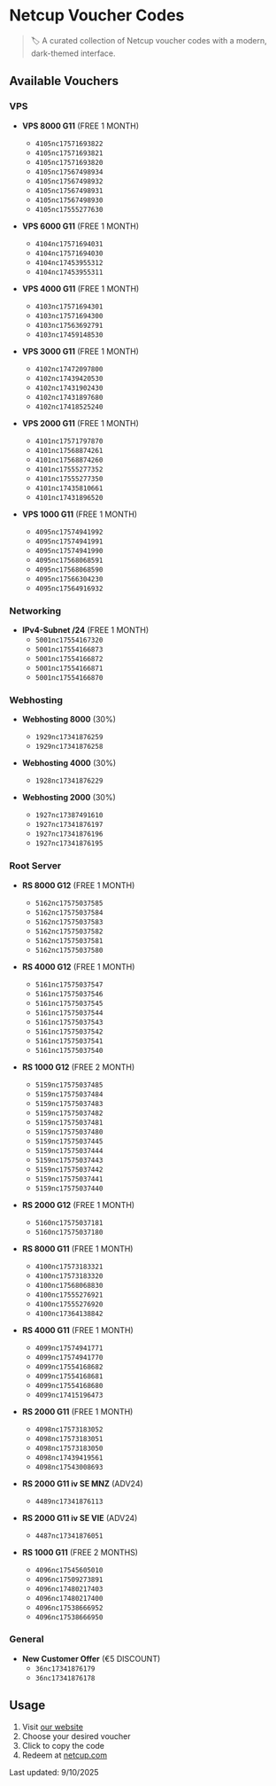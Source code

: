 # Netcup Voucher Codes

> 🏷️ A curated collection of Netcup voucher codes with a modern, dark-themed interface.

## Available Vouchers


### VPS

- **VPS 8000 G11** (FREE 1 MONTH)
  - `4105nc17571693822`
  - `4105nc17571693821`
  - `4105nc17571693820`
  - `4105nc17567498934`
  - `4105nc17567498932`
  - `4105nc17567498931`
  - `4105nc17567498930`
  - `4105nc17555277630`

- **VPS 6000 G11** (FREE 1 MONTH)
  - `4104nc17571694031`
  - `4104nc17571694030`
  - `4104nc17453955312`
  - `4104nc17453955311`

- **VPS 4000 G11** (FREE 1 MONTH)
  - `4103nc17571694301`
  - `4103nc17571694300`
  - `4103nc17563692791`
  - `4103nc17459148530`

- **VPS 3000 G11** (FREE 1 MONTH)
  - `4102nc17472097800`
  - `4102nc17439420530`
  - `4102nc17431902430`
  - `4102nc17431897680`
  - `4102nc17418525240`

- **VPS 2000 G11** (FREE 1 MONTH)
  - `4101nc17571797870`
  - `4101nc17568874261`
  - `4101nc17568874260`
  - `4101nc17555277352`
  - `4101nc17555277350`
  - `4101nc17435810661`
  - `4101nc17431896520`

- **VPS 1000 G11** (FREE 1 MONTH)
  - `4095nc17574941992`
  - `4095nc17574941991`
  - `4095nc17574941990`
  - `4095nc17568068591`
  - `4095nc17568068590`
  - `4095nc17566304230`
  - `4095nc17564916932`

### Networking

- **IPv4-Subnet /24** (FREE 1 MONTH)
  - `5001nc17554167320`
  - `5001nc17554166873`
  - `5001nc17554166872`
  - `5001nc17554166871`
  - `5001nc17554166870`

### Webhosting

- **Webhosting 8000** (30%)
  - `1929nc17341876259`
  - `1929nc17341876258`

- **Webhosting 4000** (30%)
  - `1928nc17341876229`

- **Webhosting 2000** (30%)
  - `1927nc17387491610`
  - `1927nc17341876197`
  - `1927nc17341876196`
  - `1927nc17341876195`

### Root Server

- **RS 8000 G12** (FREE 1 MONTH)
  - `5162nc17575037585`
  - `5162nc17575037584`
  - `5162nc17575037583`
  - `5162nc17575037582`
  - `5162nc17575037581`
  - `5162nc17575037580`

- **RS 4000 G12** (FREE 1 MONTH)
  - `5161nc17575037547`
  - `5161nc17575037546`
  - `5161nc17575037545`
  - `5161nc17575037544`
  - `5161nc17575037543`
  - `5161nc17575037542`
  - `5161nc17575037541`
  - `5161nc17575037540`

- **RS 1000 G12** (FREE 2 MONTH)
  - `5159nc17575037485`
  - `5159nc17575037484`
  - `5159nc17575037483`
  - `5159nc17575037482`
  - `5159nc17575037481`
  - `5159nc17575037480`
  - `5159nc17575037445`
  - `5159nc17575037444`
  - `5159nc17575037443`
  - `5159nc17575037442`
  - `5159nc17575037441`
  - `5159nc17575037440`

- **RS 2000 G12** (FREE 1 MONTH)
  - `5160nc17575037181`
  - `5160nc17575037180`

- **RS 8000 G11** (FREE 1 MONTH)
  - `4100nc17573183321`
  - `4100nc17573183320`
  - `4100nc17568068830`
  - `4100nc17555276921`
  - `4100nc17555276920`
  - `4100nc17364138842`

- **RS 4000 G11** (FREE 1 MONTH)
  - `4099nc17574941771`
  - `4099nc17574941770`
  - `4099nc17554168682`
  - `4099nc17554168681`
  - `4099nc17554168680`
  - `4099nc17415196473`

- **RS 2000 G11** (FREE 1 MONTH)
  - `4098nc17573183052`
  - `4098nc17573183051`
  - `4098nc17573183050`
  - `4098nc17439419561`
  - `4098nc17543008693`

- **RS 2000 G11 iv SE MNZ** (ADV24)
  - `4489nc17341876113`

- **RS 2000 G11 iv SE VIE** (ADV24)
  - `4487nc17341876051`

- **RS 1000 G11** (FREE 2 MONTHS)
  - `4096nc17545605010`
  - `4096nc17509273891`
  - `4096nc17480217403`
  - `4096nc17480217400`
  - `4096nc17538666952`
  - `4096nc17538666950`

### General

- **New Customer Offer** (€5 DISCOUNT)
  - `36nc17341876179`
  - `36nc17341876178`

## Usage

1. Visit [our website](https://netcupvoucher.com)
2. Choose your desired voucher
3. Click to copy the code
4. Redeem at [netcup.com](https://www.netcup.com/en/checkout/cart)

Last updated: 9/10/2025
